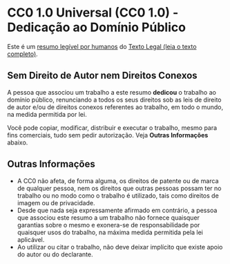 # CC0 1.0 Universal (CC0 1.0) - Dedicação ao Domínio Público

Este é um [resumo legível por humanos](https://creativecommons.org/publicdomain/zero/1.0/deed.pt_BR) do [Texto Legal (leia o texto completo)](https://creativecommons.org/publicdomain/zero/1.0/legalcode).

## Sem Direito de Autor nem Direitos Conexos

A pessoa que associou um trabalho a este resumo **dedicou** o trabalho ao domínio público, renunciando a todos os seus direitos sob as leis de direito de autor e/ou de direitos conexos referentes ao trabalho, em todo o mundo, na medida permitida por lei.

Você pode copiar, modificar, distribuir e executar o trabalho, mesmo para fins comerciais, tudo sem pedir autorização. Veja **Outras Informações** abaixo.

## Outras Informações

- A CC0 não afeta, de forma alguma, os direitos de patente ou de marca de qualquer pessoa, nem os direitos que outras pessoas possam ter no trabalho ou no modo como o trabalho é utilizado, tais como direitos de imagem ou de privacidade.
- Desde que nada seja expressamente afirmado em contrário, a pessoa que associou este resumo a um trabalho não fornece quaisquer garantias sobre o mesmo e exonera-se de responsabilidade por quaisquer usos do trabalho, na máxima medida permitida pela lei aplicável.
- Ao utilizar ou citar o trabalho, não deve deixar implícito que existe apoio do autor ou do declarante.
